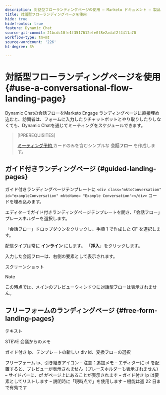 ```yaml
---
description: 対話型フローランディングページの使用 – Marketo ドキュメント – 製品ドキュメント
title: 対話型フローランディングページを使用
hide: true
hidefromtoc: true
feature: Dynamic Chat
source-git-commit: 21bcdc10fe1f3517612efe0f8e2adaf2f4411a70
workflow-type: tm+mt
source-wordcount: '226'
ht-degree: 3%

---
```


# 対話型フローランディングページを使用{#use-a-conversational-flow-landing-page}

Dynamic Chatの会話フローをMarketo Engage ランディングページに直接埋め込むと、訪問者は、フォームに入力したりチャットボットとやり取りしたりしなくても、Dynamic Chatを通じてミーティングをスケジュールできます。

>[!PREREQUISITES]
>
>[ ミーティング予約 ](/help/marketo/product-docs/demand-generation/dynamic-chat/automated-chat/create-a-conversational-flow.md) カードのみを含むシンプルな **会話フロー** を作成します。

## ガイド付きランディングページ {#guided-landing-pages}

ガイド付きランディングページテンプレートに `<div class="mktoConversation" id="exampleConversation" mktoName= "Example Conversation"></div>` コードを埋め込みます。

エディターでガイド付きランディングページテンプレートを開き、「会話フロー」プレースホルダーを選択します。

「会話フロー」ドロップダウンをクリックし、手順 1 で作成した CF を選択します。

配信タイプは常に **インライン** にします。 「**挿入**」をクリックします。

入力した会話フローは、右側の要素として表示されます。

スクリーンショット

>[!NOTE]
>
>この時点では、メインのプレビューウィンドウに対話型フローは表示されません。

## フリーフォームのランディングページ {#free-form-landing-pages}

テキスト

STEVE 会議からのメモ

ガイド付き lp、テンプレートの新しい div id、変換フローの選択

フリーフォーム lp、引き継ぎアイコン – 注意：追加メモ – エディターに cf を配置すると、プレビューが表示されません（プレースホルダーも表示されません） – サイドバーに、cf がページ上にあることが表示されます – ガイド付き lp は要素としてリストします – 説明時に「現時点で」を使用します – 機能は週 22 日まで有効です
